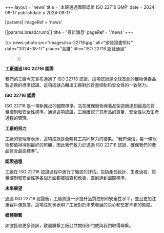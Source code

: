 +++
layout = 'news'
title = '本廠通過國際認證 ISO 22716 GMP'
date = 2024-08-17
publishdate = 2024-08-17

[params]
  imageRef = 'news'

  [[params.breadcrumb]]
    title = '最新消息'
    pageRef = '/news'
+++

{{< news-photo
  src="images/iso-22716.jpg"
  alt="頒發證書照片"
  date="2024-08-17"
  place="高雄"
  title="ISO 22716 認証通過"
>}}

**工廠通過 ISO 22716 認證**

我們的工廠今天宣布通過了 ISO 22716 認證，這項認證是全球首創的寵物保養品製造廠的標準認證。這項成就凸顯出工廠對於質量控制和安全性的一致努力。

**ISO 22716 認證**

ISO 22716 是一項新推出的國際標準，旨在確保寵物保養品製造廠達到最高的質量控制和安全性標準。通過這項認證，工廠確認了其產品的質量、安全性以及生產過程的管理。

<!--more-->

**工廠的努力**

工廠的管理層表示，這項成就是全體員工共同努力的結果。"我們深信，每一條寵物都值得得到最好的照顧，因此我們致力於通過 ISO 22716 認證，確保我們的產品符合最高標準"。

**認證過程**

工廠在 ISO 22716 認證過程中進行了徹底的評估。包括產品設計、生產過程、質量控制和安全性等各個方面都被檢查和改善，直到達到國際標準。

**未來展望**

通過 ISO 22716 認證後，工廠將進一步提升品質控制和安全性水平，並且更加注重客戶滿意度。這項成就也表明了工廠對於未來發展的決心和堅定不移的態度。

**媒體聯繫**

如欲獲取更多資訊，歡迎聯繫工廠公共關係部門或與我們取得聯繫。
